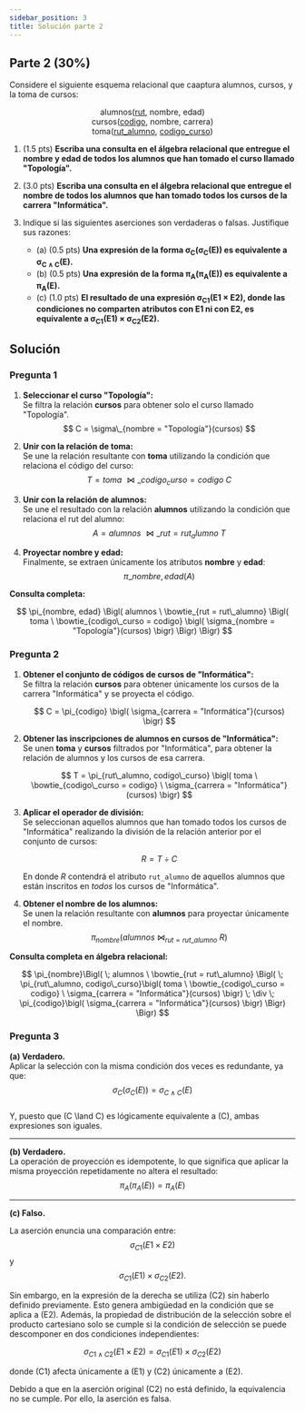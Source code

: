 ```yaml
---
sidebar_position: 3
title: Solución parte 2
---
```


## Parte 2 (30%)

Considere el siguiente esquema relacional que caaptura alumnos, cursos, y la toma de cursos:

<div align="center">
  alumnos(<u>rut</u>, nombre, edad)<br />
  cursos(<u>codigo</u>, nombre, carrera)<br />
  toma(<u>rut_alumno</u>, <u>codigo_curso</u>)
</div>

1. (1.5 pts) **Escriba una consulta en el álgebra relacional que entregue el nombre y edad de todos los alumnos que han tomado el curso llamado "Topología".**

2. (3.0 pts) **Escriba una consulta en el álgebra relacional que entregue el nombre de todos los alumnos que han tomado todos los cursos de la carrera "Informática".**

3. Indique si las siguientes aserciones son verdaderas o falsas. Justifique sus razones:

   - (a) (0.5 pts) **Una expresión de la forma σ<sub>C</sub>(σ<sub>C</sub>(E)) es equivalente a σ<sub>C ∧ C</sub>(E).**
   - (b) (0.5 pts) **Una expresión de la forma π<sub>A</sub>(π<sub>A</sub>(E)) es equivalente a π<sub>A</sub>(E).**
   - (c) (1.0 pts) **El resultado de una expresión σ<sub>C1</sub>(E1 × E2), donde las condiciones no comparten atributos con E1 ni con E2, es equivalente a σ<sub>C1</sub>(E1) × σ<sub>C2</sub>(E2).**

## Solución

### Pregunta 1

1. **Seleccionar el curso "Topología":**  
   Se filtra la relación **cursos** para obtener solo el curso llamado "Topología".  
   $$ C = \sigma\_{nombre = "Topología"}(cursos) $$

2. **Unir con la relación de toma:**  
   Se une la relación resultante con **toma** utilizando la condición que relaciona el código del curso:  
   $$ T = toma \ \bowtie\_{codigo_curso = codigo} \ C $$

3. **Unir con la relación de alumnos:**  
   Se une el resultado con la relación **alumnos** utilizando la condición que relaciona el rut del alumno:  
   $$ A = alumnos \ \bowtie\_{rut = rut_alumno} \ T $$

4. **Proyectar nombre y edad:**  
   Finalmente, se extraen únicamente los atributos **nombre** y **edad**:  
   $$ \pi\_{nombre, edad}(A) $$

**Consulta completa:**

$$
\pi_{nombre, edad} \Bigl( alumnos \ \bowtie_{rut = rut\_alumno} \Bigl( toma \ \bowtie_{codigo\_curso = codigo} \bigl( \sigma_{nombre = "Topología"}(cursos) \bigr) \Bigr) \Bigr)
$$

### Pregunta 2

1. **Obtener el conjunto de códigos de cursos de "Informática":**  
   Se filtra la relación **cursos** para obtener únicamente los cursos de la carrera "Informática" y se proyecta el código.

   $$
   C = \pi_{codigo} \bigl( \sigma_{carrera = "Informática"}(cursos) \bigr)
   $$

2. **Obtener las inscripciones de alumnos en cursos de "Informática":**  
   Se unen **toma** y **cursos** filtrados por "Informática", para obtener la relación de alumnos y los cursos de esa carrera.

   $$
   T = \pi_{rut\_alumno, codigo\_curso} \bigl( toma \ \bowtie_{codigo\_curso = codigo} \ \sigma_{carrera = "Informática"}(cursos) \bigr)
   $$

3. **Aplicar el operador de división:**  
   Se seleccionan aquellos alumnos que han tomado todos los cursos de "Informática" realizando la división de la relación anterior por el conjunto de cursos:

   $$
   R = T \div C
   $$

   En donde $R$ contendrá el atributo `rut_alumno` de aquellos alumnos que están inscritos en _todos_ los cursos de "Informática".

4. **Obtener el nombre de los alumnos:**  
   Se unen la relación resultante con **alumnos** para proyectar únicamente el nombre.
   $$
   \pi_{nombre}\bigl( alumnos \ \bowtie_{rut = rut\_alumno} \ R \bigr)
   $$

**Consulta completa en álgebra relacional:**

$$
\pi_{nombre}\Bigl(
\; alumnos \ \bowtie_{rut = rut\_alumno} \Bigl(
\; \pi_{rut\_alumno, codigo\_curso}\bigl( toma \ \bowtie_{codigo\_curso = codigo} \ \sigma_{carrera = "Informática"}(cursos) \bigr)
\; \div \; \pi_{codigo}\bigl( \sigma_{carrera = "Informática"}(cursos) \bigr)
\Bigr)
\Bigr)
$$

### Pregunta 3

**(a) Verdadero.**  
Aplicar la selección con la misma condición dos veces es redundante, ya que:  
$$\sigma_{C}(\sigma_{C}(E)) = \sigma_{C \land C}(E)$$  
Y, puesto que \(C \land C\) es lógicamente equivalente a \(C\), ambas expresiones son iguales.

---

**(b) Verdadero.**  
La operación de proyección es idempotente, lo que significa que aplicar la misma proyección repetidamente no altera el resultado:  
$$\pi_{A}(\pi_{A}(E)) = \pi_{A}(E)$$

---

**(c) Falso.**

La aserción enuncia una comparación entre:
$$\sigma_{C1}(E1 \times E2)$$
y
$$\sigma_{C1}(E1) \times \sigma_{C2}(E2).$$

Sin embargo, en la expresión de la derecha se utiliza \(C2\) sin haberlo definido previamente. Esto genera ambigüedad en la condición que se aplica a \(E2\). Además, la propiedad de distribución de la selección sobre el producto cartesiano solo se cumple si la condición de selección se puede descomponer en dos condiciones independientes:

$$
\sigma_{C1 \land C2}(E1 \times E2) = \sigma_{C1}(E1) \times \sigma_{C2}(E2)
$$

donde \(C1\) afecta únicamente a \(E1\) y \(C2\) únicamente a \(E2\).

Debido a que en la aserción original \(C2\) no está definido, la equivalencia no se cumple. Por ello, la aserción es falsa.
